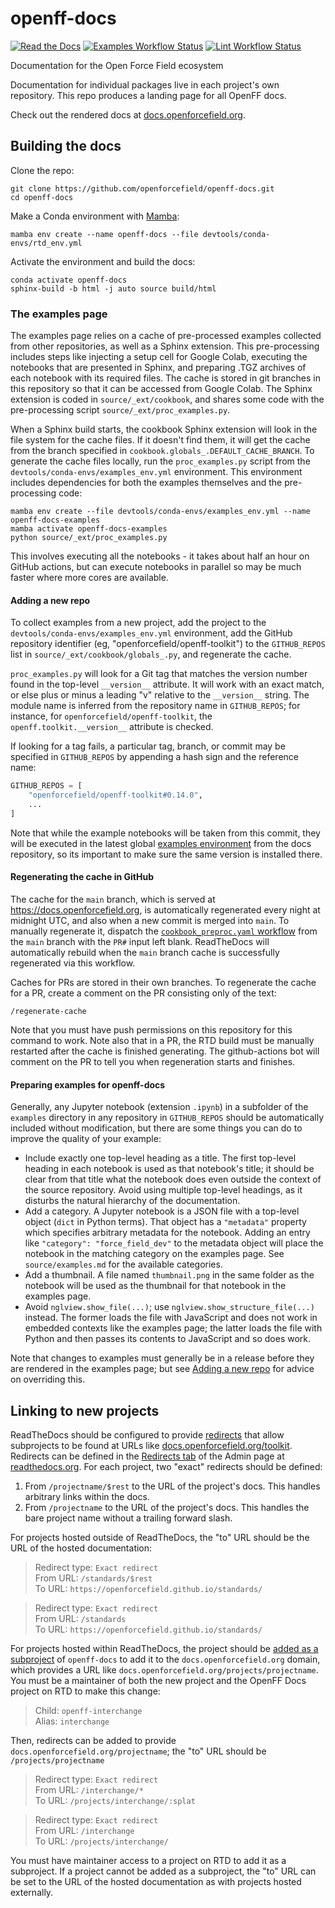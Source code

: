 # openff-docs

 [![Read the Docs](https://img.shields.io/readthedocs/openff-docs?style=for-the-badge&label=Website%20Build)](https://app.readthedocs.org/projects/openff-docs/builds/?version__slug=latest)
 [![Examples Workflow Status](https://img.shields.io/github/actions/workflow/status/openforcefield/openff-docs/cookbook_preproc.yaml?branch=main&style=for-the-badge&label=Examples)](https://github.com/openforcefield/openff-docs/actions/workflows/cookbook_preproc.yaml?query=branch%3Amain)
 [![Lint Workflow Status](https://img.shields.io/github/actions/workflow/status/openforcefield/openff-docs/lint.yaml?branch=main&style=for-the-badge&label=Lints)](https://github.com/openforcefield/openff-docs/actions/workflows/lint.yaml?query=branch%3Amain)

Documentation for the Open Force Field ecosystem

Documentation for individual packages live in each project's own repository.
This repo produces a landing page for all OpenFF docs.

Check out the rendered docs at [docs.openforcefield.org].

## Building the docs

Clone the repo:

```shell
git clone https://github.com/openforcefield/openff-docs.git
cd openff-docs
```

Make a Conda environment with [Mamba](https://github.com/mamba-org/mamba):

```shell
mamba env create --name openff-docs --file devtools/conda-envs/rtd_env.yml
```

Activate the environment and build the docs:

```shell
conda activate openff-docs
sphinx-build -b html -j auto source build/html
```

### The examples page

The examples page relies on a cache of pre-processed examples collected from other repositories, as well as a Sphinx extension. This pre-processing includes steps like injecting a setup cell for Google Colab, executing the notebooks that are presented in Sphinx, and preparing .TGZ archives of each notebook with its required files. The cache is stored in git branches in this repository so that it can be accessed from Google Colab. The Sphinx extension is coded in `source/_ext/cookbook`, and shares some code with the pre-processing script `source/_ext/proc_examples.py`.

When a Sphinx build starts, the cookbook Sphinx extension will look in the file system for the cache files. If it doesn't find them, it will get the cache from the branch specified in `cookbook.globals_.DEFAULT_CACHE_BRANCH`. To generate the cache files locally, run the `proc_examples.py` script from the `devtools/conda-envs/examples_env.yml` environment. This environment includes dependencies for both the examples themselves and the pre-processing code:

```shell
mamba env create --file devtools/conda-envs/examples_env.yml --name openff-docs-examples
mamba activate openff-docs-examples
python source/_ext/proc_examples.py
```

This involves executing all the notebooks - it takes about half an hour on GitHub actions, but can execute notebooks in parallel so may be much faster where more cores are available.

#### Adding a new repo

To collect examples from a new project, add the project to the `devtools/conda-envs/examples_env.yml` environment, add the GitHub repository identifier (eg, "openforcefield/openff-toolkit") to the `GITHUB_REPOS` list in `source/_ext/cookbook/globals_.py`, and regenerate the cache.

`proc_examples.py` will look for a Git tag that matches the version number found in the top-level `__version__` attribute. It will work with an exact match, or else plus or minus a leading "v" relative to the `__version__` string. The module name is inferred from the repository name in `GITHUB_REPOS`; for instance, for `openforcefield/openff-toolkit`, the `openff.toolkit.__version__` attribute is checked.

If looking for a tag fails, a particular tag, branch, or commit may be specified in `GITHUB_REPOS` by appending a hash sign and the reference name:

```python
GITHUB_REPOS = [
    "openforcefield/openff-toolkit#0.14.0",
    ...
]
```

Note that while the example notebooks will be taken from this commit, they will be executed in the latest global [examples environment] from the docs repository, so its important to make sure the same version is installed there.

[examples environment]: https://github.com/openforcefield/openff-docs/blob/main/devtools/conda-envs/examples_env.yml

#### Regenerating the cache in GitHub

The cache for the `main` branch, which is served at <https://docs.openforcefield.org>, is automatically regenerated every night at midnight UTC, and also when a new commit is merged into `main`. To manually regenerate it, dispatch the [`cookbook_preproc.yaml` workflow](https://github.com/openforcefield/openff-docs/actions/workflows/cookbook_preproc.yaml) from the `main` branch with the `PR#` input left blank. ReadTheDocs will automatically rebuild when the `main` branch cache is successfully regenerated via this workflow.

Caches for PRs are stored in their own branches. To regenerate the cache for a PR, create a comment on the PR consisting only of the text:

```
/regenerate-cache
```

Note that you must have push permissions on this repository for this command to work. Note also that in a PR, the RTD build must be manually restarted after the cache is finished generating. The github-actions bot will comment on the PR to tell you when regeneration starts and finishes.

#### Preparing examples for openff-docs

Generally, any Jupyter notebook (extension `.ipynb`) in a subfolder of the `examples` directory in any repository in `GITHUB_REPOS` should be automatically included without modification, but there are some things you can do to improve the quality of your example:

- Include exactly one top-level heading as a title. The first top-level heading in each notebook is used as that notebook's title; it should be clear from that title what the notebook does even outside the context of the source repository. Avoid using multiple top-level headings, as it disturbs the natural hierarchy of the documentation.
- Add a category. A Jupyter notebook is a JSON file with a top-level object (`dict` in Python terms). That object has a `"metadata"` property which specifies arbitrary metadata for the notebook. Adding an entry like `"category": "force_field_dev"` to the metadata object will place the notebook in the matching category on the examples page. See `source/examples.md` for the available categories.
- Add a thumbnail. A file named `thumbnail.png` in the same folder as the notebook will be used as the thumbnail for that notebook in the examples page.
- Avoid `nglview.show_file(...)`; use `nglview.show_structure_file(...)` instead. The former loads the file with JavaScript and does not work in embedded contexts like the examples page; the latter loads the file with Python and then passes its contents to JavaScript and so does work.

Note that changes to examples must generally be in a release before they are rendered in the examples page; but see [Adding a new repo](#adding-a-new-repo) for advice on overriding this.

## Linking to new projects

ReadTheDocs should be configured to provide [redirects] that allow subprojects to be found at URLs like [docs.openforcefield.org/toolkit]. Redirects can be defined in the [Redirects tab] of the Admin page at [readthedocs.org]. For each project, two "exact" redirects should be defined:

1. From `/projectname/$rest` to the URL of the project's docs. This handles arbitrary links within the docs.
2. From `/projectname` to the URL of the project's docs. This handles the bare project name without a trailing forward slash.

For projects hosted outside of ReadTheDocs, the "to" URL should be the URL of the hosted documentation:

> Redirect type: `Exact redirect` \
> From URL: `/standards/$rest` \
> To URL: `https://openforcefield.github.io/standards/`

> Redirect type: `Exact redirect` \
> From URL: `/standards` \
> To URL: `https://openforcefield.github.io/standards/`

For projects hosted within ReadTheDocs, the project should be [added as a subproject] of `openff-docs` to add it to the `docs.openforcefield.org` domain, which provides a URL like `docs.openforcefield.org/projects/projectname`. You must be a maintainer of both the new project and the OpenFF Docs project on RTD to make this change:

> Child: `openff-interchange` \
> Alias: `interchange`

Then, redirects can be added to provide `docs.openforcefield.org/projectname`; the "to" URL should be `/projects/projectname`

> Redirect type: `Exact redirect` \
> From URL: `/interchange/*` \
> To URL: `/projects/interchange/:splat`

> Redirect type: `Exact redirect` \
> From URL: `/interchange` \
> To URL: `/projects/interchange/`

You must have maintainer access to a project on RTD to add it as a subproject. If a project cannot be added as a subproject, the "to" URL can be set to the URL of the hosted documentation as with projects hosted externally.

[docs.openforcefield.org]: https://docs.openforcefield.org/
[redirects]: https://docs.readthedocs.io/page/user-defined-redirects.html
[docs.openforcefield.org/toolkit]: https://docs.openforcefield.org/toolkit/
[readthedocs.org]: https://readthedocs.org/
[Redirects tab]: https://readthedocs.org/dashboard/openff-docs/redirects/
[added as a subproject]: https://readthedocs.org/dashboard/openff-docs/subprojects/
